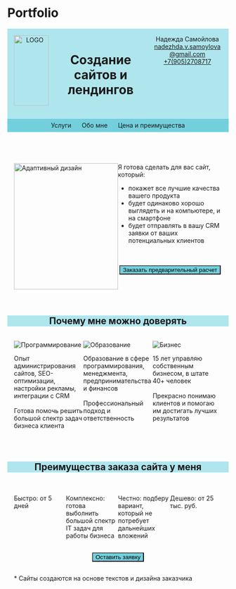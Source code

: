 # Portfolio
<html>
<head>
 <title>Изготовление сайтов на заказ</title>
 <meta name="viewport" content="width=device-width, initial-scale=1">
 <style>
   .line {
    display: -webkit-flex;
    display: -ms-flexbox;
    display: flex;
    -webkit-flex-wrap: wrap;
    -ms-flex-wrap: wrap;
    flex-wrap: wrap;
    justify-content: center;
   }
  .container {
   width: 100%;
   max-width: 1024px;
   padding: 15px;
   margin: 0 auto;
   display: -webkit-flex;
   display: -ms-flexbox;
   display: flex;
  }
  .logo {
   float: left;
   padding: 0 25px;
  }
  nav {
   float: right;
  }
  nav a {
   text-decoration:none;
   line-height: 30px
  }
  nav ul {
   margin:0;
   padding:0;
   list-style:none;
  }
  nav li {
   display: inline-block;
   padding: 0 10px;
  }
  button {
   display: block; 
   margin: 0 auto;
   background: #73CFDC;
  }
  .container div {
   float: left;
   margin-bottom: 15px;
  }
  .col-1-2 {
   width: 50%;
  }
  .col-1-3 {
   width: 33.333%;
  }
  .col-1-4 {
   width: 25%;
  }
  .col-1-6 {
   width: 16.6667%;
  }
  .col-2-3 {
   width: 66.6667%;
  }
  .container:after {
   content: "";
   display: table;
   clear: both;
  }
  .carousel {
   position: relative;
   width: 100%;
   overflow: hidden;
  }
  .carousel-inner {
   display: flex;
   width: 300%;
   transition: transform 0.5s;
  }
  .carousel-item {
   flex: 1;
   text-align: center;
  }
  .carousel-item img {
   width: 100%;
   max-height: 400px;
   object-fit: cover;
  }
  .navigation {
    display: flex;
    flex-direction: column;
    justify-content: space-between;
    width: 710px;
    margin: 0 auto;
  }
 </style>
</head>
<body>
 <header>
  <div class='line' style='background-color:#AFE6ED'>
   <div class='container'>
    <div class="col-1-6"><img src='https://www.pngplay.com/wp-content/uploads/12/Internet-Explorer-Transparent-File.png' alt='LOGO' align='middle'/ width=100%></div>
    <div class="col-1-2"><h1 align='center'>Создание сайтов и лендингов</h1></div>
    <div class="col-1-3">
     Надежда Самойлова <br>
     <a href='mailto:nadezhda.v.samoylova@gmail.com'>nadezhda.v.samoylova@gmail.com</a><br>
     <a href='tel:+7(905)2708717'>+7(905)2708717</a>
    </div>
   </div>
  </div>
  <div class='line' style='background-color:#73CFDC'>
   <nav>
    <ul>
     <li><a href='#1'>Услуги</a></li>
     <li><a href='#2'>Обо мне</a></li>
     <li><a href='#3'>Цена и преимущества</a></li>
    </ul>
   <nav>
  </div>
 </header>
 <div class=main>
 <div class='line'>
 <div class='container'>
    <div class="col-1-2">
     <img src='https://sun9-28.userapi.com/impg/B9dLEmJbXlXveT3uw4SqIyT7_JOURO9-PvL9EA/rIWXIaaooqY.jpg?size=1379x980&quality=96&sign=b6b6dd398139fbadd99a9dd635f66949&c_uniq_tag=qQfJJRiXWnXo1dBuXtmP2WAoFB5RnWNEJ1mj6A3VXxE&type=album' width=100% alt='Адаптивный дизайн'>
    </div>
    <div class="col-1-2" id='1'>
     Я готова сделать для вас сайт, который:
     <ul>
      <li>покажет все лучшие качества вашего продукта</li>
      <li>будет одинаково хорошо выглядеть и на компьютере, и на смартфоне</li>
      <li>будет отправлять в вашу CRM заявки от ваших потенциальных клиентов</li>
     </ul>
     <br><br>
     <button>Заказать предварительный расчет</button>
     <br><br>
    </div>
   </div>
  </div>
  <h2 align='center' width=100% id='2' style='background-color:#AFE6ED'>Почему мне можно доверять</h2>
  <div class='line'>
  <div class='container'>
    <div class="col-1-3">
     <img src='' alt='Программирование'>
     <p>Опыт администрирования сайтов, SEO-оптимизации, настройки рекламы, интеграции с CRM<br><br>Готова помочь решить большой спектр задач бизнеса клиента</p>
    </div>
    <div class="col-1-3">
     <img src='' alt='Образование'>
     <p>Образование в сфере программирования, менеджмента, предпринимательства и финансов<br><br>Профессиональный подход и ответственность</p>
    </div>
    <div class="col-1-3">
     <img src='' alt='Бизнес'>
     <p>15 лет управляю собственным бизнесом, в штате 40+ человек <br><br> Прекрасно понимаю клиентов и помогаю им достигать лучших результатов</p>
    </div>
   </div>
   </div>
  </div>
  <h2 align='center' width=100% id='3' style='background-color:#AFE6ED'>Преимущества заказа сайта у меня</h2>
  <div class='line'>
  <div class='container'>
    <div class="col-1-4"><img src='' alt=''><br><br>Быстро: от 5 дней</div>
    <div class="col-1-4"><img src='' alt=''><br><br>Комплексно: готова выболнить большой спектр IT задач для работы бизнеса</div>
    <div class="col-1-4"><img src='' alt=''><br><br>Честно: подберу вариант, который не потребует дальнейших вложений</div>
    <div class="col-1-4"><img src='' alt=''><br><br>Дешево: от 25 тыс. руб.</div>
   </div>
  </div>
 </div>
 <button>Оставить заявку</button>
 <footer>
 <div class='line'>
  <div class='container'>
    <p>* Сайты создаются на основе текстов и дизайна заказчика</p>
  </div>
 </footer>
</body>
</html>

<!--     <div class="carousel">
      <div class="carousel-inner">
       <div class="carousel-item">
        <img src='https://sun9-28.userapi.com/impg/B9dLEmJbXlXveT3uw4SqIyT7_JOURO9-PvL9EA/rIWXIaaooqY.jpg?size=1379x980&quality=96&sign=b6b6dd398139fbadd99a9dd635f66949&c_uniq_tag=qQfJJRiXWnXo1dBuXtmP2WAoFB5RnWNEJ1mj6A3VXxE&type=album' alt='Адаптивный дизайн'>
       </div>
       <div class="carousel-item">
        <img src="https://hozyindachi.ru/wp-content/uploads/2022/09/glavnaya-stranica-sajta-foto.jpg" alt="Современный сайт">
       </div>
       <div class="carousel-item">
        <img src="https://avatars.mds.yandex.net/i?id=00109fd94b53c12d0d56aac61c821339_l-10703717-images-thumbs&n=13" alt="Менеджеры общаются с клиентами">
       </div>
      </div>
     </div>
     
     
  .navigation {
   display: flex;
   flex-flow: row wrap;
   justify-content: flex-end;
  }
  @media all and (max-width: 800px) {
   .navigation {
    justify-content: space-around;
   }
  }
  @media all and (max-width: 500px) {
   .navigation {
    flex-direction: column;
   }
  }
  
  
  Доделать карусель, адаптивный дизайн, форму заказа со сбором контактов и их регистрацией в БД. Сделать так, чтобы в ГитХабе публиковался верный вариант. Добавить мета-теги.
